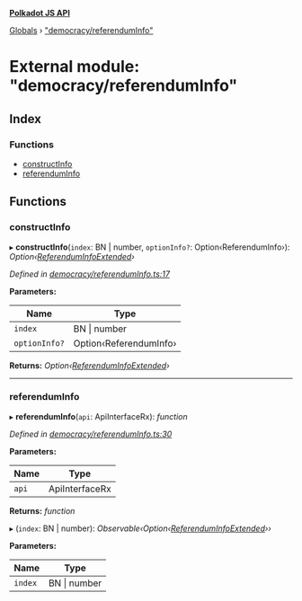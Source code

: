 **[Polkadot JS API](../README.md)**

[Globals](../globals.md) › ["democracy/referendumInfo"](_democracy_referenduminfo_.md)

# External module: "democracy/referendumInfo"

## Index

### Functions

* [constructInfo](_democracy_referenduminfo_.md#constructinfo)
* [referendumInfo](_democracy_referenduminfo_.md#referenduminfo)

## Functions

###  constructInfo

▸ **constructInfo**(`index`: BN | number, `optionInfo?`: Option‹ReferendumInfo›): *Option‹[ReferendumInfoExtended](../classes/_type_referenduminfoextended_.referenduminfoextended.md)›*

*Defined in [democracy/referendumInfo.ts:17](https://github.com/polkadot-js/api/blob/a1a52fb/packages/api-derive/src/democracy/referendumInfo.ts#L17)*

**Parameters:**

Name | Type |
------ | ------ |
`index` | BN \| number |
`optionInfo?` | Option‹ReferendumInfo› |

**Returns:** *Option‹[ReferendumInfoExtended](../classes/_type_referenduminfoextended_.referenduminfoextended.md)›*

___

###  referendumInfo

▸ **referendumInfo**(`api`: ApiInterfaceRx): *function*

*Defined in [democracy/referendumInfo.ts:30](https://github.com/polkadot-js/api/blob/a1a52fb/packages/api-derive/src/democracy/referendumInfo.ts#L30)*

**Parameters:**

Name | Type |
------ | ------ |
`api` | ApiInterfaceRx |

**Returns:** *function*

▸ (`index`: BN | number): *Observable‹Option‹[ReferendumInfoExtended](../classes/_type_referenduminfoextended_.referenduminfoextended.md)››*

**Parameters:**

Name | Type |
------ | ------ |
`index` | BN \| number |